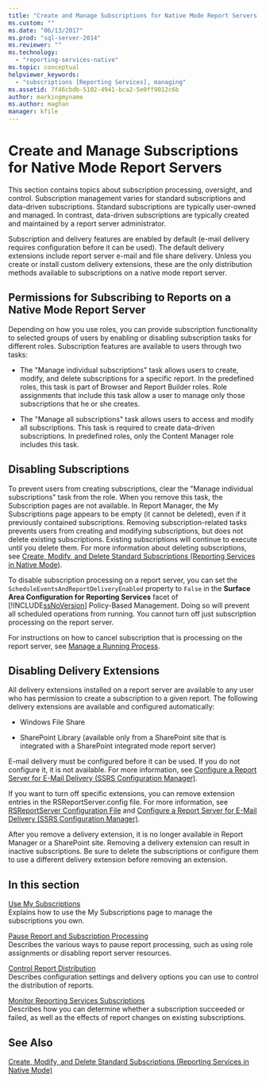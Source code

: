 ```yaml
---
title: "Create and Manage Subscriptions for Native Mode Report Servers | Microsoft Docs"
ms.custom: ""
ms.date: "06/13/2017"
ms.prod: "sql-server-2014"
ms.reviewer: ""
ms.technology: 
  - "reporting-services-native"
ms.topic: conceptual
helpviewer_keywords: 
  - "subscriptions [Reporting Services], managing"
ms.assetid: 7f46cbdb-5102-4941-bca2-5e0ff9012c6b
author: markingmyname
ms.author: maghan
manager: kfile
---
```

# Create and Manage Subscriptions for Native Mode Report Servers
  This section contains topics about subscription processing, oversight, and control. Subscription management varies for standard subscriptions and data-driven subscriptions. Standard subscriptions are typically user-owned and managed. In contrast, data-driven subscriptions are typically created and maintained by a report server administrator.  
  
 Subscription and delivery features are enabled by default (e-mail delivery requires configuration before it can be used). The default delivery extensions include report server e-mail and file share delivery. Unless you create or install custom delivery extensions, these are the only distribution methods available to subscriptions on a native mode report server.  
  
## Permissions for Subscribing to Reports on a Native Mode Report Server  
 Depending on how you use roles, you can provide subscription functionality to selected groups of users by enabling or disabling subscription tasks for different roles. Subscription features are available to users through two tasks:  
  
-   The "Manage individual subscriptions" task allows users to create, modify, and delete subscriptions for a specific report. In the predefined roles, this task is part of Browser and Report Builder roles. Role assignments that include this task allow a user to manage only those subscriptions that he or she creates.  
  
-   The "Manage all subscriptions" task allows users to access and modify all subscriptions. This task is required to create data-driven subscriptions. In predefined roles, only the Content Manager role includes this task.  
  
## Disabling Subscriptions  
 To prevent users from creating subscriptions, clear the "Manage individual subscriptions" task from the role. When you remove this task, the Subscription pages are not available. In Report Manager, the My Subscriptions page appears to be empty (it cannot be deleted), even if it previously contained subscriptions. Removing subscription-related tasks prevents users from creating and modifying subscriptions, but does not delete existing subscriptions. Existing subscriptions will continue to execute until you delete them. For more information about deleting subscriptions, see [Create, Modify, and Delete Standard Subscriptions &#40;Reporting Services in Native Mode&#41;](subscriptions/create-and-manage-subscriptions-for-native-mode-report-servers.md).  
  
 To disable subscription processing on a report server, you can set the `ScheduleEventsAndReportDeliveryEnabled` property to `False` in the **Surface Area Configuration for Reporting Services** facet of [!INCLUDE[ssNoVersion](../includes/ssnoversion-md.md)] Policy-Based Management. Doing so will prevent all scheduled operations from running. You cannot turn off just subscription processing on the report server.  
  
 For instructions on how to cancel subscription that is processing on the report server, see [Manage a Running Process](subscriptions/manage-a-running-process.md).  
  
## Disabling Delivery Extensions  
 All delivery extensions installed on a report server are available to any user who has permission to create a subscription to a given report. The following delivery extensions are available and configured automatically:  
  
-   Windows File Share  
  
-   SharePoint Library (available only from a SharePoint site that is integrated with a  SharePoint integrated mode report server)  
  
 E-mail delivery must be configured before it can be used. If you do not configure it, it is not available. For more information, see [Configure a Report Server for E-Mail Delivery &#40;SSRS Configuration Manager&#41;](../../2014/sql-server/install/configure-a-report-server-for-e-mail-delivery-ssrs-configuration-manager.md).  
  
 If you want to turn off specific extensions, you can remove extension entries in the RSReportServer.config file. For more information, see [RSReportServer Configuration File](report-server/rsreportserver-config-configuration-file.md) and [Configure a Report Server for E-Mail Delivery &#40;SSRS Configuration Manager&#41;](../../2014/sql-server/install/configure-a-report-server-for-e-mail-delivery-ssrs-configuration-manager.md).  
  
 After you remove a delivery extension, it is no longer available in Report Manager or a SharePoint site. Removing a delivery extension can result in inactive subscriptions. Be sure to delete the subscriptions or configure them to use a different delivery extension before removing an extension.  
  
## In this section  
 [Use My Subscriptions](subscriptions/use-my-subscriptions-native-mode-report-server.md)  
 Explains how to use the My Subscriptions page to manage the subscriptions you own.  
  
 [Pause Report and Subscription Processing](subscriptions/disable-or-pause-report-and-subscription-processing.md)  
 Describes the various ways to pause report processing, such as using role assignments or disabling report server resources.  
  
 [Control Report Distribution](../../2014/reporting-services/control-report-distribution.md)  
 Describes configuration settings and delivery options you can use to control the distribution of reports.  
  
 [Monitor Reporting Services Subscriptions](subscriptions/monitor-reporting-services-subscriptions.md)  
 Describes how you can determine whether a subscription succeeded or failed, as well as the effects of report changes on existing subscriptions.  
  
## See Also  
 [Create, Modify, and Delete Standard Subscriptions &#40;Reporting Services in Native Mode&#41;](subscriptions/create-and-manage-subscriptions-for-native-mode-report-servers.md)  
  
  
